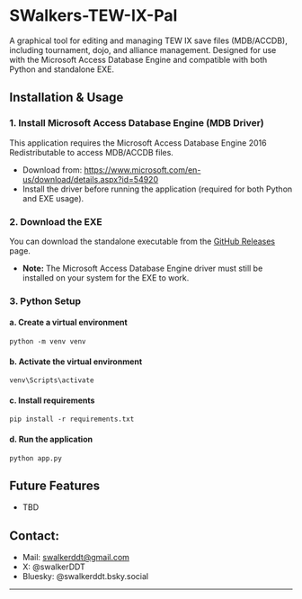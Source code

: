 # SWalkers-TEW-IX-Pal

A graphical tool for editing and managing TEW IX save files (MDB/ACCDB), including tournament, dojo, and alliance management. Designed for use with the Microsoft Access Database Engine and compatible with both Python and standalone EXE.

## Installation & Usage

### 1. Install Microsoft Access Database Engine (MDB Driver)
This application requires the Microsoft Access Database Engine 2016 Redistributable to access MDB/ACCDB files.
- Download from: https://www.microsoft.com/en-us/download/details.aspx?id=54920
- Install the driver before running the application (required for both Python and EXE usage).

### 2. Download the EXE
You can download the standalone executable from the [GitHub Releases](https://github.com/SWalkerDDT/SWalkers-TEW-IX-Pal/releases) page.
- **Note:** The Microsoft Access Database Engine driver must still be installed on your system for the EXE to work.

### 3. Python Setup

#### a. Create a virtual environment
```
python -m venv venv
```

#### b. Activate the virtual environment
```
venv\Scripts\activate
```

#### c. Install requirements
```
pip install -r requirements.txt
```

#### d. Run the application
```
python app.py
```

## Future Features
- TBD

## Contact:
- Mail: swalkerddt@gmail.com
- X: @swalkerDDT
- Bluesky: @swalkerddt.bsky.social
---
